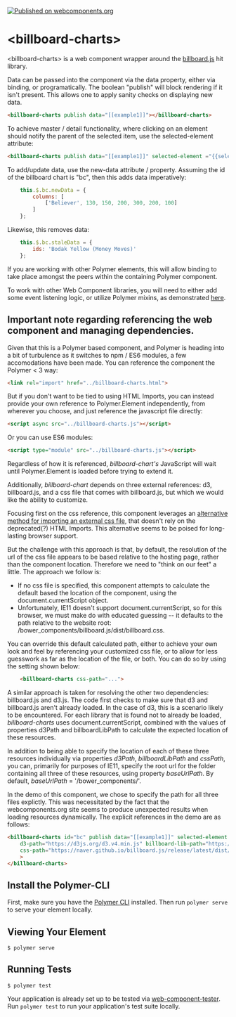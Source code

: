 [![Published on webcomponents.org](https://img.shields.io/badge/webcomponents.org-published-blue.svg)](https://www.webcomponents.org/element/bahrus/billboard-charts)

# \<billboard-charts\>

<!--
```
<custom-element-demo>
  <template>
    <link rel="import" href="https://rawgit.com/bahrus/xtal/master/bower_components/polymer/lib/elements/dom-bind.html">
        <link rel="import" href="https://rawgit.com/bahrus/xtal/master/bower_components/polymer/lib/elements/dom-if.html">
    <link rel="import" href="billboard-charts.html">
    <link rel="import" href="https://rawgit.com/bahrus/json-merge/master/json-merge.html">
    <link rel="import" href="https://rawgit.com/bahrus/xtal-json-editor/master/xtal-json-editor.html">
    <dom-bind>
        <template>
            Click on a data point to see the data element below.
            <json-merge watch="[]" result="{{example1}}">
              <script type="application/json">
                [
                  {
                    "data": {
                      "columns": [
                        [
                          "Bodak Yellow (Money Moves)",
                          30,
                          200,
                          100,
                          400,
                          150,
                          250
                        ],
                        [
                          "Wild Thoughts",
                          50,
                          20,
                          10,
                          40,
                          15,
                          25
                        ]
                      ]
                    }
                  }
                ]
              </script>              
            </json-merge>
            <json-merge watch="{}" result="{{newData}}" delay="1000">
              <script type="application/json">
                [
                  {
                    "columns": [
                      ["Despacito", 230, 190, 300, 500, 300, 400]
                    ]
                  }
                ]
              </script>
            </json-merge>
            <json-merge watch="{}" result="{{newData}}" delay="2500">
              <script type="application/json">
                [
                  {
                    "columns": [
                      ["Believer", 130, 150, 200, 300, 200, 100]
                    ]
                  }
                ]
              </script>
            </json-merge>
            <json-merge watch="{}" result="{{staleData}}" delay="5500">
              <script type="application/json">
                [
                  {
                    "ids": "Bodak Yellow (Money Moves)"
                  }
                ]
              </script>
            </json-merge>

            <billboard-charts id="bc" publish data="[[example1]]" new-data="[[newData]]" stale-data="[[staleData]]" selected-element="{{selectedDataPoint}}" d3-path="https://d3js.org/d3.v4.min.js"
              billboard-lib-path="https://naver.github.io/billboard.js/release/latest/dist/billboard.min.js" css-path="https://naver.github.io/billboard.js/release/latest/dist/billboard.min.css">
            </billboard-charts>
            <template is="dom-if" if="[[selectedDataPoint]]">
              <xtal-json-editor watch="[[selectedDataPoint]]" height="300px"></xtal-json-editor>
            </template>
            <json-merge watch="[]" result="{{example2}}">
              <script type="application/json">
                [
                  {
                    "data": {
                      "columns": [
                        ["data", 91.4]
                      ],
                      "type": "gauge"
                    },
                    "gauge": {},
                    "color": {
                      "pattern": [
                        "#FF0000",
                        "#F97600",
                        "#F6C600",
                        "#60B044"
                      ],
                      "threshold": {
                        "values": [
                          30,
                          60,
                          90,
                          100
                        ]
                      }
                    },
                    "size": {
                      "height": 180
                    },
                    "bindto": "#GaugeChart"
                  }
                ]
              </script>
            </json-merge>
            <billboard-charts id="bc2" publish data="[[example2]]" selected-element="{{selectedDataPoint}}" d3-path="https://d3js.org/d3.v4.min.js"
              billboard-lib-path="https://naver.github.io/billboard.js/release/latest/dist/billboard.min.js" css-path="https://naver.github.io/billboard.js/release/latest/dist/billboard.min.css">
            </billboard-charts>
            <br>
        </template>
    </dom-bind>
  </template>
</custom-element-demo>
```
-->

\<billboard-charts\> is a web component wrapper around the [billboard.js](https://naver.github.io/billboard.js/) hit library.

Data can be passed into the component via the data property, either via binding, or programatically.  The boolean "publish" will block rendering if it isn't present.  This allows one to apply sanity checks on displaying new data.

```html
<billboard-charts publish data="[[example1]]"></billboard-charts>
```

To achieve master / detail functionality, where clicking on an element should notify the parent of the selected item, use the selected-element attribute:

```html
<billboard-charts publish data="[[example1]]" selected-element ="{{selectedDataPoint}}"></billboard-charts>
```

To add/update data, use the new-data attribute / property.  Assuming the id of the billboard chart is "bc", then this adds data imperatively:

```JavaScript
    this.$.bc.newData = {
        columns: [
            ['Believer', 130, 150, 200, 300, 200, 100]
        ]
    };
```

Likewise, this removes data:

```JavaScript
    this.$.bc.staleData = {
        ids: 'Bodak Yellow (Money Moves)'
    };
```

If you are working with other Polymer elements, this will allow binding to take place amongst the peers within the containing Polymer component.

To work with other Web Component libraries, you will need to either add some event listening logic, or utilize Polymer mixins, as demonstrated [here](https://www.webcomponents.org/element/bahrus/xtal-fetch).


## Important note regarding referencing the web component and managing dependencies.

Given that this is a Polymer based component, and Polymer is heading into a bit of turbulence as it switches to npm / ES6 modules, a few accomodations have been made.  You can reference the component the Polymer < 3 way:

```html
<link rel="import" href="../billboard-charts.html">
```

But if you don't want to be tied to using HTML Imports, you can instead provide your own reference to Polymer.Element independently, from wherever you choose, and just reference the javascript file directly:




```html
<script async src="../billboard-charts.js"></script>
```

Or you can use ES6 modules:

```html
<script type="module" src="../billboard-charts.js"></script>
```

Regardless of how it is referenced, _billboard-chart's_ JavaScript will wait until Polymer.Element is loaded before trying to extend it.

Additionally, _billboard-chart_ depends on three external references:  d3, billboard.js, and a css file that comes with billboard.js, but which we would like the ability to customize.


Focusing first on the css reference, this component leverages an [alternative method for importing an external css file](https://www.smashingmagazine.com/2016/12/styling-web-components-using-a-shared-style-sheet/#link-relstylesheet-in-the-shadow-dom), that doesn't rely on the deprecated(?) HTML Imports.  This alternative seems to  be poised for long-lasting browser support.

But the challenge with this approach is that, by default, the resolution of the url of the css file appears to be based relative to the hosting page, rather than the component location. Therefore we need to "think on our feet" a little.  The approach we follow is:

- If no css file is specified, this component attempts to calculate the default based the location of the component, using the document.currentScript object.  
- Unfortunately, IE11 doesn't support document.currentScript, so for this browser, we must make do with educated guessing -- it defaults to the path relative to the website root: /bower_components/billboard.js/dist/billboard.css. 

You can override this default calculated path, either to achieve your own look and feel by referencing your customized css file, or to allow for less guesswork as far as the location of the file, or both.  You can do so by using the setting shown below:

```html
    <billboard-charts css-path="...">
``` 

A similar approach is taken for resolving the other two dependencies:  billboard.js and d3.js.  The code first checks to make sure that d3 and billboard.js aren't already loaded.  In the case of d3, this is a scenario likely to be encountered.  For each library that is found not to already be loaded,  _billboard-charts_ uses document.currentScript, combined with the values of properties d3Path and billboardLibPath to calculate the expected location of these resources.

In addition to being able to specify the location of each of these three resources individually via properties _d3Path_, _billboardLibPath_ and _cssPath_, you can, primarily for purposes of IE11, specify the root url for the folder containing all three of these resources, using property _baseUrlPath_.  By default, _baseUrlPath_ = '/bower_components/'. 

In the demo of this component, we chose to specify the path for all three files explictly.  This was necessitated by the fact that the webcomponents.org site seems to produce unexpected results when loading resources dynamically.  The explicit references in the demo are as follows:

```html
<billboard-charts id="bc" publish data="[[example1]]" selected-element ="{{selectedDataPoint}}"
    d3-path="https://d3js.org/d3.v4.min.js" billboard-lib-path="https://naver.github.io/billboard.js/release/latest/dist/billboard.min.js"
    css-path="https://naver.github.io/billboard.js/release/latest/dist/billboard.min.css"
    >
</billboard-charts>
```

## Install the Polymer-CLI

First, make sure you have the [Polymer CLI](https://www.npmjs.com/package/polymer-cli) installed. Then run `polymer serve` to serve your element locally.

## Viewing Your Element

```
$ polymer serve
```

## Running Tests

```
$ polymer test
```

Your application is already set up to be tested via [web-component-tester](https://github.com/Polymer/web-component-tester). Run `polymer test` to run your application's test suite locally.
